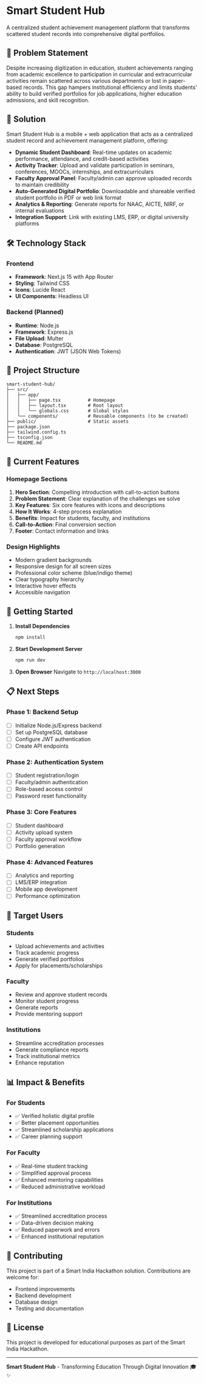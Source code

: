# Smart Student Hub

A centralized student achievement management platform that transforms scattered student records into comprehensive digital portfolios.

## 🎯 Problem Statement

Despite increasing digitization in education, student achievements ranging from academic excellence to participation in curricular and extracurricular activities remain scattered across various departments or lost in paper-based records. This gap hampers institutional efficiency and limits students' ability to build verified portfolios for job applications, higher education admissions, and skill recognition.

## 🚀 Solution

Smart Student Hub is a mobile + web application that acts as a centralized student record and achievement management platform, offering:

- **Dynamic Student Dashboard**: Real-time updates on academic performance, attendance, and credit-based activities
- **Activity Tracker**: Upload and validate participation in seminars, conferences, MOOCs, internships, and extracurriculars
- **Faculty Approval Panel**: Faculty/admin can approve uploaded records to maintain credibility
- **Auto-Generated Digital Portfolio**: Downloadable and shareable verified student portfolio in PDF or web link format
- **Analytics & Reporting**: Generate reports for NAAC, AICTE, NIRF, or internal evaluations
- **Integration Support**: Link with existing LMS, ERP, or digital university platforms

## 🛠️ Technology Stack

### Frontend
- **Framework**: Next.js 15 with App Router
- **Styling**: Tailwind CSS
- **Icons**: Lucide React
- **UI Components**: Headless UI

### Backend (Planned)
- **Runtime**: Node.js
- **Framework**: Express.js
- **File Upload**: Multer
- **Database**: PostgreSQL
- **Authentication**: JWT (JSON Web Tokens)

## 📁 Project Structure

```
smart-student-hub/
├── src/
│   ├── app/
│   │   ├── page.tsx          # Homepage
│   │   ├── layout.tsx        # Root layout
│   │   └── globals.css       # Global styles
│   └── components/           # Reusable components (to be created)
├── public/                   # Static assets
├── package.json
├── tailwind.config.ts
├── tsconfig.json
└── README.md
```

## 🎨 Current Features

### Homepage Sections
1. **Hero Section**: Compelling introduction with call-to-action buttons
2. **Problem Statement**: Clear explanation of the challenges we solve
3. **Key Features**: Six core features with icons and descriptions
4. **How It Works**: 4-step process explanation
5. **Benefits**: Impact for students, faculty, and institutions
6. **Call-to-Action**: Final conversion section
7. **Footer**: Contact information and links

### Design Highlights
- Modern gradient backgrounds
- Responsive design for all screen sizes
- Professional color scheme (blue/indigo theme)
- Clear typography hierarchy
- Interactive hover effects
- Accessible navigation

## 🚀 Getting Started

1. **Install Dependencies**
   ```bash
   npm install
   ```

2. **Start Development Server**
   ```bash
   npm run dev
   ```

3. **Open Browser**
   Navigate to `http://localhost:3000`

## 📋 Next Steps

### Phase 1: Backend Setup
- [ ] Initialize Node.js/Express backend
- [ ] Set up PostgreSQL database
- [ ] Configure JWT authentication
- [ ] Create API endpoints

### Phase 2: Authentication System
- [ ] Student registration/login
- [ ] Faculty/admin authentication
- [ ] Role-based access control
- [ ] Password reset functionality

### Phase 3: Core Features
- [ ] Student dashboard
- [ ] Activity upload system
- [ ] Faculty approval workflow
- [ ] Portfolio generation

### Phase 4: Advanced Features
- [ ] Analytics and reporting
- [ ] LMS/ERP integration
- [ ] Mobile app development
- [ ] Performance optimization

## 🎯 Target Users

### Students
- Upload achievements and activities
- Track academic progress
- Generate verified portfolios
- Apply for placements/scholarships

### Faculty
- Review and approve student records
- Monitor student progress
- Generate reports
- Provide mentoring support

### Institutions
- Streamline accreditation processes
- Generate compliance reports
- Track institutional metrics
- Enhance reputation

## 📊 Impact & Benefits

### For Students
- ✅ Verified holistic digital profile
- ✅ Better placement opportunities
- ✅ Streamlined scholarship applications
- ✅ Career planning support

### For Faculty
- ✅ Real-time student tracking
- ✅ Simplified approval process
- ✅ Enhanced mentoring capabilities
- ✅ Reduced administrative workload

### For Institutions
- ✅ Streamlined accreditation process
- ✅ Data-driven decision making
- ✅ Reduced paperwork and errors
- ✅ Enhanced institutional reputation

## 🤝 Contributing

This project is part of a Smart India Hackathon solution. Contributions are welcome for:
- Frontend improvements
- Backend development
- Database design
- Testing and documentation

## 📄 License

This project is developed for educational purposes as part of the Smart India Hackathon.

---

**Smart Student Hub** - Transforming Education Through Digital Innovation 🎓✨